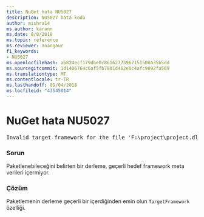 ```yaml
---
title: NuGet hata NU5027
description: NU5027 hata kodu
author: mishra14
ms.author: karann
ms.date: 8/8/2018
ms.topic: reference
ms.reviewer: anangaur
f1_keywords:
- NU5027
ms.openlocfilehash: a6824ecf179dbe0c86162773967151500a35b5dd
ms.sourcegitcommit: 1d1406764c6af5fb7801d462e0c4afc9092fa569
ms.translationtype: MT
ms.contentlocale: tr-TR
ms.lasthandoff: 09/04/2018
ms.locfileid: "43545014"
---
```

# <a name="nuget-error-nu5027"></a>NuGet hata NU5027
<pre>Invalid target framework for the file 'F:\project\project.dll'.</pre>

### <a name="issue"></a>Sorun

Paketlenebileceğini belirten bir derleme, geçerli hedef framework meta verileri içermiyor.


### <a name="solution"></a>Çözüm

Paketlemenin derleme geçerli bir içerdiğinden emin olun `TargetFramework` özelliği.

